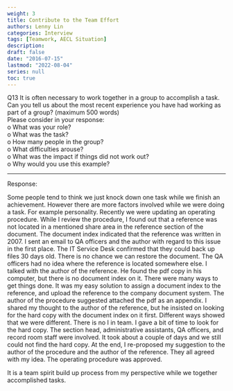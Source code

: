 ```yaml
---
weight: 3
title: Contribute to the Team Effort
authors: Lenny Lin
categories: Interview
tags: [Teamwork, AECL Situation]
description: 
draft: false
date: "2016-07-15"
lastmod: "2022-08-04"
series: null
toc: true
---
```


Q13	It is often necessary to work together in a group to accomplish a task. Can you tell us about the most recent experience you have had working as part of a group? (maximum 500 words)   
Please consider in your response:  
o	What was your role?  
o	What was the task?  
o	How many people in the group?  
o	What difficulties arouse?  
o	What was the impact if things did not work out?  
o	Why would you use this example?  
<!--more-->

---
Response:  

Some people tend to think we just knock down one task while we finish an achievement.  However there are more factors involved while we were doing a task.  For example personality.  Recently we were updating an operating procedure.  While I review the procedure, I found out that a reference was not located in a mentioned share area in the reference section of the document.  The document index indicated that the reference was written in 2007.  I sent an email to QA officers and the author with regard to this issue in the first place.  The IT Service Desk confirmed that they could back up files 30 days old.  There is no chance we can restore the document.  The QA officers had no idea where the reference is located somewhere else.  I talked with the author of the reference.  He found the pdf copy in his computer, but there is no document index on it.  There were many ways to get things done.  It was my easy solution to assign a document index to the reference, and upload the reference to the company document system.  The author of the procedure suggested attached the pdf as an appendix.  I shared my thought to the author of the reference, but he insisted on looking for the hard copy with the document index on it first.  Different ways showed that we were different.  There is no I in team.  I gave a bit of time to look for the hard copy.  The section head, administrative assistants, QA officers, and record room staff were involved. It took about a couple of days and we still could not find the hard copy.  At the end, I re-proposed my suggestion to the author of the procedure and the author of the reference.  They all agreed with my idea.  The operating procedure was approved.  

It is a team spirit build up process from my perspective while we together accomplished tasks.  
 

